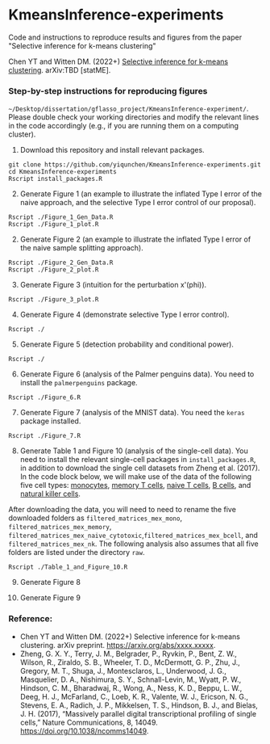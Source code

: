 # KmeansInference-experiments
Code and instructions to reproduce results and figures from the paper "Selective inference for k-means clustering"

Chen YT and Witten DM. (2022+) [Selective inference for k-means clustering](https://arxiv.org/abs/). arXiv:TBD [statME].

### Step-by-step instructions for reproducing figures
`~/Desktop/dissertation/gflasso_project/KmeansInference-experiment/`. Please double check your working directories and modify the relevant lines in the code accordingly (e.g., if you are running them on a computing cluster).

1. Download this repository and install relevant packages.
```
git clone https://github.com/yiqunchen/KmeansInference-experiments.git
cd KmeansInference-experiments
Rscript install_packages.R
```
2. Generate Figure 1 (an example to illustrate the inflated Type I error of the naive approach, and the selective Type I error control of our proposal).
```
Rscript ./Figure_1_Gen_Data.R
Rscript ./Figure_1_plot.R
```
2. Generate Figure 2 (an example to illustrate the inflated Type I error of the naive sample splitting approach).
```
Rscript ./Figure_2_Gen_Data.R
Rscript ./Figure_2_plot.R
```
3. Generate Figure 3 (intuition for the perturbation x'(phi)).
```
Rscript ./Figure_3_plot.R
```
4. Generate Figure 4 (demonstrate selective Type I error control).
```
Rscript ./
```
5. Generate Figure 5 (detection probability and conditional power).
```
Rscript ./
```
6. Generate Figure 6 (analysis of the Palmer penguins data). You need to install the `palmerpenguins` package.
```
Rscript ./Figure_6.R
```
7. Generate Figure 7 (analysis of the MNIST data). You need the `keras` package installed.
```
Rscript ./Figure_7.R
```
8. Generate Table 1 and Figure 10 (analysis of the single-cell data). You need to install the relevant single-cell packages in `install_packages.R`, in addition to download the single cell datasets from Zheng et al. (2017).
In the code block below, we will make use of the data of the following five cell types: [monocytes](https://cf.10xgenomics.com/samples/cell-exp/1.1.0/cd14_monocytes/cd14_monocytes_filtered_gene_bc_matrices.tar.gz), [memory T cells](https://cf.10xgenomics.com/samples/cell-exp/1.1.0/memory_t/memory_t_filtered_gene_bc_matrices.tar.gz), [naive T cells](https://cf.10xgenomics.com/samples/cell-exp/1.1.0/naive_t/naive_t_filtered_gene_bc_matrices.tar.gz), [B cells](https://cf.10xgenomics.com/samples/cell-exp/1.1.0/b_cells/b_cells_filtered_gene_bc_matrices.tar.gz), and [natural killer cells](https://cf.10xgenomics.com/samples/cell-exp/1.1.0/cd56_nk/cd56_nk_filtered_gene_bc_matrices.tar.gz).

After downloading the data, you will need to need to rename the five downloaded folders as `filtered_matrices_mex_mono`,  `filtered_matrices_mex_memory`, `filtered_matrices_mex_naive_cytotoxic`,`filtered_matrices_mex_bcell`, and `filtered_matrices_mex_nk`. The following analysis also assumes that all five folders are listed under the directory `raw`.
```
Rscript ./Table_1_and_Figure_10.R
```

9. Generate Figure 8

10. Generate Figure 9

### Reference: 
- Chen YT and Witten DM. (2022+) Selective inference for k-means clustering. arXiv preprint. https://arxiv.org/abs/xxxx.xxxxx.
- Zheng, G. X. Y., Terry, J. M., Belgrader, P., Ryvkin, P., Bent, Z. W., Wilson, R., Ziraldo, S. B., Wheeler, T. D., McDermott, G. P., Zhu, J., Gregory, M. T., Shuga, J., Montesclaros, L., Underwood, J. G., Masquelier, D. A., Nishimura, S. Y., Schnall-Levin, M., Wyatt, P. W., Hindson, C. M., Bharadwaj, R., Wong, A., Ness, K. D., Beppu, L. W., Deeg, H. J., McFarland, C., Loeb, K. R., Valente, W. J., Ericson, N. G., Stevens, E. A., Radich, J. P., Mikkelsen, T. S., Hindson, B. J., and Bielas, J. H. (2017), “Massively parallel digital transcriptional profiling of single cells,” Nature Communications, 8, 14049. https://doi.org/10.1038/ncomms14049.




